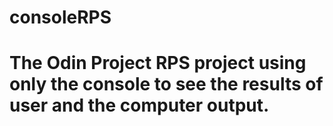 # consoleRPS
# The Odin Project RPS project using only the console to see the results of user and the computer output. 
